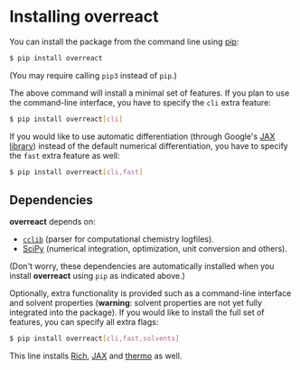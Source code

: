 # Installing **overreact**

You can install the package from the command line using
[pip](https://pip.pypa.io/en/stable/):

```bash
$ pip install overreact
```

(You may require calling `pip3` instead of `pip`.)

The above command will install a minimal set of features. If you plan to use the
command-line interface, you have to specify the `cli` extra feature:

```bash
$ pip install overreact[cli]
```

If you would like to use automatic differentiation (through Google's
[JAX library](https://github.com/google/jax)) instead of the default numerical
differentiation, you have to specify the `fast` extra feature as well:

```bash
$ pip install overreact[cli,fast]
```

## Dependencies

**overreact** depends on:

-   [`cclib`](https://github.com/cclib/cclib/) (parser for computational
    chemistry logfiles).
-   [SciPy](https://github.com/scipy/scipy/) (numerical integration,
    optimization, unit conversion and others).

(Don't worry, these dependencies are automatically installed when you install
**overreact** using `pip` as indicated above.)

Optionally, extra functionality is provided such as a command-line interface and
solvent properties (**warning**: solvent properties are not yet fully integrated
into the package). If you would like to install the full set of features, you
can specify all extra flags:

```bash
$ pip install overreact[cli,fast,solvents]
```

This line installs [Rich](https://github.com/willmcgugan/rich),
[JAX](https://github.com/google/jax) and
[thermo](https://github.com/CalebBell/thermo) as well.

<!-- Rich is used in the command-line interface, JAX helps speedup calculations,
and thermo is used to calculate the dynamic viscosity of solvents in the
context of the :doc:`tutorials/collins-kimball` for diffusion-limited
reactions. -->

